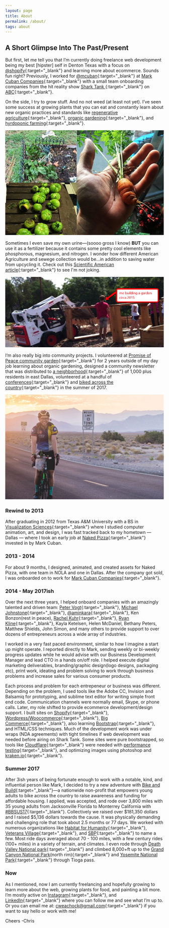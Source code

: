 ```yaml
---
layout: page
title: About 
permalink: /about/
tags: about
---
```


## A Short Glimpse Into The Past/Present 
But first, let me tell you that I’m currently doing freelance web development being my best [hipster] self in Denton Texas with a focus on [@shopify](https://www.shopify.com){:target="_blank"} and learning more about ecommerce. Sounds fun right? Previously, I worked for [@mcuban](https://twitter.com/mcuban){:target="_blank"} at [Mark Cuban Companies](http://markcubancompanies.com/){:target="_blank"} with a small team onboarding companies from the hit reality show [Shark Tank ](http://abc.go.com/shows/shark-tank){:target="_blank"} on [ABC](http://abc.go.com/){:target="_blank"}. 

On the side, I try to grow stuff. And no not weed (at least not yet). I’ve seen some success at growing plants that you can eat and constantly learn about new organic practices and standards like [regenerative agriculture](https://www.patagonia.com/blog/2017/09/join-us-the-journey-to-regenerative-organic-certification/){:target="_blank"}, [organic gardening](https://rodaleinstitute.org/){:target="_blank"}, and [hyrdoponic farming](https://modernfarmer.com/2017/05/is-hydro-organic-farming-organic/){:target="_blank"}.

![organic gardening harvest carrots and green tomatoes and swiss chard and kale ](/images/organic-gardening-harvest.jpg)

Sometimes I even save my own urine—(soooo gross I know) **BUT** you can use it as a fertilizer because it contains some pretty cool elements like phosphorous, magnesium, and nitrogen. I wonder how different American Agriculture and sewege collection would be...in addition to saving water from upcycling it. Check out this [Scientific American article](https://www.scientificamerican.com/article/human-urine-is-an-effective-fertilizer/){:target="_blank"} to see I'm not joking. 

![laying planter boxes for Promise of Peace Community Garden 2015 in East Dallas ](/images/Promise-of-Peace-beginning-Garden-2015.png)

I’m also really big into community projects. I volunteered at [Promise of Peace community garden](http://promiseofpeace.us/){:target="_blank"} for 2 years outside of my day job learning about organic gardening, designed a community newsletter that was distributed to [a neighborhood](http://www.littleforesthills.com/){:target="_blank"} of 1,000 plus residents in east Dallas, volunteered at a handful of [conferences](http://circlesco.com/){:target="_blank"} and [biked across the country](https://classic.bikeandbuild.org/rider/9274){:target="_blank"} in the summer of 2017.

![Chris Weachock with Bike and Build in Death Valley ](/images/Chris-Weachock-Bike-and-Build-death-valley-Sunrise.jpg)

### Rewind to 2013
After graduating in 2012 from Texas A&M University with a BS in [Visualization Sciences](http://viz.arch.tamu.edu/){:target="_blank"} where I studied computer animation, art, and design, I was fast tracked back to my hometown — Dallas — where I took an early job at [Naked Pizza](https://nkdpizza.com/){:target="_blank"} invested in by Mark Cuban. 

### 2013 - 2014
For about 9 months, I designed, animated, and created assets for Naked Pizza, with one team in NOLA and one in Dallas. After the company got sold, I was onboarded on to work for [Mark Cuban Companies](http://markcubancompanies.com/){:target="_blank"}. 

### 2014 - May 2017ish
Over the next three years, I helped onboard companies with an amazingly talented and driven team: [Peter Vogt](http://petervogt.co/){:target="_blank"}, [Michael Johnstone](https://www.michaeljohnstone.us/){:target="_blank"}, [@aminkara](https://twitter.com/aminkara){:target="_blank"}, Ken Bonzon(rest in peace), [Rachel Kuhr](https://www.rachelkuhr.com/){:target="_blank"}, [Ryan Kline](https://www.linkedin.com/in/ryankline){:target="_blank"}, Kayla Ketelsen, Helen McDaniel, Bethany Peters, Matthew Shields, John Simon, and many others to provide support to over dozens of entrepreneurs across a wide array of industries. 



I worked in a very fast paced environment, similar to how I imagine a start up might operate. I reported directly to Mark, sending weekly or bi-weekly progress updates while he would advise with our Business Development Manager and lead CTO in a hands on/off role. I helped execute digital marketing deliverables, branding/graphic design(logo designs, packaging etc), print work, ideating and problem solving to work through business problems and increase sales for various consumer products. 

Each process and problem for each entrepeneur or business was different. Depending on the problem, I used tools like the Adobe CC, Invision and Balsamiq for prototyping, and sublime text editor for writing simple front end code. Communication channels were normally email, Skype, or phone calls. Later, my role shifted to provide ecommerce development/design support. I built sites on [Shopify](https://www.shopify.com){:target="_blank"}, [Wordpress/Woocommerce](https://wordpress.org/){:target="_blank"}, [Big Commerce](https://www.bigcommerce.com/){:target="_blank"}, also learning [Bootstrap](https://getbootstrap.com/){:target="_blank"}, and HTML/CSS techniques. Much of the development work was under wraps (NDA agreements) with tight timelines if web development was needed before airing on Shark Tank. Some sites were pure bootstrapped, so tools like [Cloudflare](https://www.cloudflare.com/){:target="_blank"} were needed with [performance testing](https://www.webpagetest.org/){:target="_blank"}, and optimizing images using photoshop and [kraken.io](kraken.io){:target="_blank"}. 

### Summer 2017
After 3ish years of being fortunate enough to work with a notable, kind, and influential person like Mark, I decided to try a new adventure with [Bike and Build](https://bikeandbuild.org/){:target="_blank"}—a nationwide non-profit that empowers young adults to bike across the country to raise awareness and funding for affordable housing. I applied, was accepted, and rode over 3,800 miles with 35 young adults from Jacksonville Florida to Monterrey California with [#BBSUS17](https://www.instagram.com/explore/tags/bbsus17/){:target="_blank"}. Collectively we raised over $181,350 dollars and I raised $5,136 dollars towards the cause. It was physically demanding and challenging role that took about 2.5 months or 77 days. We worked with numerous organizations like [Habitat for Humanity](https://www.habitat.org/){:target="_blank"}, [Veterans Village](http://www.veteransvillage.org/){:target="_blank"}, and [SBP](http://sbpusa.org/){:target="_blank"} to name a few. Most ride days averaged about 70 - 100 miles, with a few century rides (100+ miles) in a variety of terrain, and climates. I even rode through [Death Valley National park](https://www.nps.gov/deva/index.htm){:target="_blank"} and climbed 8,000+ft up to the [Grand Canyon National Park](https://www.nps.gov/grca/index.htm)(north rim){:target="_blank"} and [Yosemite National Park](https://www.nps.gov/yose/index.htm){:target="_blank"} through Tioga pass. 

### Now
As I mentioned, now I am currently freelancing and hopefully growing to learn more about the web, growing plants for food, and painting a bit more. I’m mostly active on [Instagram](https://www.instagram.com/cweachock/){:target="_blank"}, and [LinkedIn](https://www.linkedin.com/in/christopher-weachock-031a8263/){:target="_blank"} where you can follow me and see what I’m up to. Or you can email me at: [cweachock@gmail.com](mailto:cweachock@gmail.com){:target="_blank"} if you want to say hello or work with me! 

Cheers
-Chris

